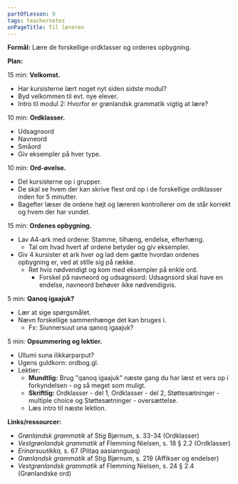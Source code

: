 ```yaml
---
partOfLesson: 9
tags: teachernotes
onPageTitle: Til læreren
---
```

**Formål:** Lære de forskellige ordklasser og ordenes opbygning.

**Plan:**

15 min: **Velkomst.**

- Har kursisterne lært noget nyt siden sidste modul?
- Byd velkommen til evt. nye elever.
- Intro til modul 2: Hvorfor er grønlandsk grammatik vigtig at lære?

10 min: **Ordklasser.**

- Udsagnsord
- Navneord
- Småord
- Giv eksempler på hver type. 

10 min: **Ord-øvelse.**

- Del kursisterne op i grupper.
- De skal se hvem der kan skrive flest ord op i de forskellige ordklasser inden for 5 minutter.
- Bagefter læser de ordene højt og læreren kontrollerer om de står korrekt og hvem der har vundet.

15 min: **Ordenes opbygning.**

- Lav A4-ark med ordene: Stamme, tilhæng, endelse, efterhæng.
    - Tal om hvad hvert af ordene betyder og giv eksempler.
- Giv 4 kursister et ark hver og lad dem gætte hvordan ordenes opbygning er, ved at stille sig på række.
    - Ret hvis nødvendigt og kom med eksempler på enkle ord.
        - Forskel på navneord og udsagnsord: Udsagnsord skal have en endelse, navneord behøver ikke nødvendigvis.

5 min: **Qanoq igaajuk?**

- Lær at sige spørgsmålet.
- Nævn forskellige sammenhænge det kan bruges i.
    - Fx: Siunnersuut una qanoq igaajuk?

5 min: **Opsummering og lektier.**

- Ullumi suna ilikkarparput?
- Ugens guldkorn: ordbog.gl.
- Lektier:
    - **Mundtlig:** Brug "qanoq igaajuk" næste gang du har læst et vers op i forkyndelsen - og så meget som muligt.
    - **Skriftlig:** Ordklasser - del 1, Ordklasser - del 2, Støttesætninger - multiple choice og Støttesætninger - oversættelse.
    - Læs intro til næste lektion.

**Links/ressourcer:**

- *Grønlandsk grammatik* af Stig Bjørnum, s. 33-34 (Ordklasser)
- *Vestgrønlandsk grammatik* af Flemming Nielsen, s. 18 § 2.2 (Ordklasser)
- *Erinarsuutikka,* s. 67 (Piitaq aasiannguaq)
- *Grønlandsk grammatik* af Stig Bjørnum, s. 219 (Affikser og endelser)
- *Vestgrønlandsk grammatik* af Flemming Nielsen, s. 24 § 2.4 (Grønlandske ord)